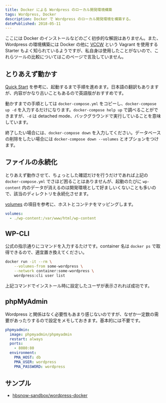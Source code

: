 ```yaml
---
title: Docker による Wordpress のローカル開発環境構築
tags: Wordpress, Docker
description: Docker で Wordpress のローカル開発環境を構築する。
datePublished: 2018-05-11
---
```


ここには Docker のインストールなどのごく初歩的な解説はありません。また、Wordpress の環境構築には Docker の他に [VCCW](https://github.com/vccw-team/vccw) という Vagrant を使用する Starter もよく知られているようですが、私自身は使用したことがないので、これらツールの比較についてはこのページで言及していません。

## とりあえず動かす

[Quick Start](https://docs.docker.com/compose/wordpress/) を参考に、起動するまで手順を進めます。日本語の翻訳もありますが、内容がかなり古いこともあるので英語版がおすすめです。

動かすまでの手順としては `docker-compose.yml` をコピーし、`docker-compose up -d` を入力するだけになります。`docker-compose help up` で調べることができますが、`-d` は detached mode、バックグラウンドで実行していることを意味しています。

終了したい場合には、`docker-compose down` を入力してください。データベースの削除をしたい場合には `docker-compose down --volumes` とオプションをつけます。

## ファイルの永続化

とりあえず動作させて、ちょっとした確認だけを行うだけであれば上記の `docker-compose.yml` でさほど困ることはありませんが、起動のたびに `wp-content` 内のデータが消えるのは開発環境として好ましいくないことも多いので、該当のディレクトリを永続化させます。

[volumes](https://docs.docker.com/compose/compose-file/#volumes) の項目を参考に、ホストとコンテナをマッピングします。

```docker.yml
volumes:
  - ./wp-content:/var/www/html/wp-content
```

## WP-CLI

公式の指示通りにコマンドを入力するたけです。container 名は `docker ps` で取得できるので、適宜置き換えてください。

```bash
docker run -it --rm \
    --volumes-from some-wordpress \
    --network container:some-wordpress \
    wordpress:cli user list
```

上記コマンドでインストール時に設定したユーザが表示されれば成功です。

## phpMyAdmin

Wordpress と関係はなく必要性もあまり感じないのですが、なぜか一定数の需要があったりするので設定をメモしておきます。基本的には不要です。

```docker.yml
phpmyadmin:
  image: phpmyadmin/phpmyadmin
  restart: always
  ports:
    - 8080:80
  environment:
    PMA_HOST: db
    PMA_USER: wordpress
    PMA_PASSWORD: wordpress
```

## サンプル

- [hbsnow-sandbox/wordpress-docker](https://github.com/hbsnow-sandbox/wordpress-docker)
